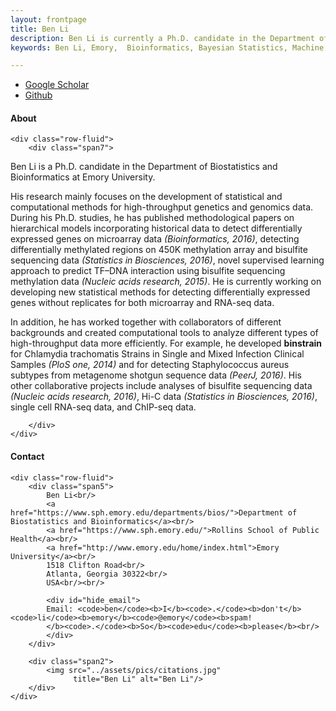 ```yaml
---
layout: frontpage
title: Ben Li
description: Ben Li is currently a Ph.D. candidate in the Department of Biostatistics and Bioinformatics at Emory University 
keywords: Ben Li, Emory,  Bioinformatics, Bayesian Statistics, Machine Learning, NGS

---
```


<div class="navbar">
  <div class="navbar-inner">
      <ul class="nav">
          <li><a href="https://scholar.google.com/citations?user=nDSGBakAAAAJ&hl=en">Google Scholar</a></li>
          <li><a href="https://github.com/benliemory">Github</a></li>
      </ul>
  </div>
</div>


<div class="container">
<h4><a name="About"></a>About</h4>

    <div class="row-fluid">
        <div class="span7">
        
<p>Ben Li is a Ph.D. candidate in the Department of Biostatistics and Bioinformatics at Emory University. </p>
<p>His research mainly focuses on the development of statistical and computational methods for high-throughput genetics and genomics data. During his Ph.D. studies, he has published methodological papers on hierarchical models incorporating historical data to detect differentially expressed genes on microarray data <em>(Bioinformatics, 2016)</em>, detecting differentially methylated regions on 450K methylation array and bisulfite sequencing data <em>(Statistics in Biosciences, 2016)</em>, novel supervised learning approach to predict TF–DNA interaction using bisulfite sequencing methylation data <em>(Nucleic acids research, 2015)</em>. He is currently working on developing new statistical methods for detecting differentially expressed genes without replicates for both microarray and RNA-seq data. </p>
<p>In addition, he has worked together with collaborators of different backgrounds and created computational tools to analyze different types of high-throughput data more efficiently. For example, he developed <strong>binstrain</strong> for Chlamydia trachomatis Strains in Single and Mixed Infection Clinical Samples <em>(PloS one, 2014)</em> and for detecting Staphylococcus aureus subtypes from metagenome shotgun sequence data <em>(PeerJ, 2016)</em>. His other collaborative projects include analyses of bisulfite sequencing data <em>(Nucleic acids research, 2016)</em>, Hi-C data <em>(Statistics in Biosciences, 2016)</em>, single cell RNA-seq data, and ChIP-seq data. </p>


        </div>
    </div>
</div>





<div class="container">
<h4><a name="Contact"></a>Contact</h4>

    <div class="row-fluid">
        <div class="span5">
            Ben Li<br/>
            <a href="https://www.sph.emory.edu/departments/bios/">Department of Biostatistics and Bioinformatics</a><br/>
            <a href="https://www.sph.emory.edu/">Rollins School of Public Health</a><br/>
            <a href="http://www.emory.edu/home/index.html">Emory University</a><br/>
            1518 Clifton Road<br/>
            Atlanta, Georgia 30322<br/>
            USA<br/><br/>

            <div id="hide_email">
            Email: <code>ben</code><b>I</b><code>.</code><b>don't</b><code>li</code><b>emory</b><code>@emory</code><b>spam!
            </b><code>.</code><b>So</b><code>edu</code><b>please</b><br/>
            </div>
        </div>

        <div class="span2">
            <img src="../assets/pics/citations.jpg"
                  title="Ben Li" alt="Ben Li"/>
        </div>
    </div>
</div>



<!--

<table class="wide">
<tr>
  <td class="left">
    <a href="pages/publpics/iplotCorr.html">
        <img src="assets/publpics/iplotCorr.png" alt="R/qtlcharts example" title="R/qtlcharts example"/>
    </a>
  </td>
  <td class="right">
    <a href="pages/publpics/tian2016_fig4.html">
        <img src="assets/publpics/tian2016_fig4.png" alt="Tian et
        al. (2016) Fig 4" title="Tian et al. (2016) Fig 4"/>
    </a>
  </td>
</tr>
<tr>
  <td class="left">
    <a href="pages/publpics/samplemixups_fig7.html">
        <img src="assets/publpics/samplemixups_fig7.png" alt="Broman et al. (2013) Fig 7" title="Broman et al. (2013) Fig 7"/>
    </a>
  </td>
  <td class="right">
    <a href="pages/publpics/isletc6_fig4.html">
        <img src="assets/publpics/isletc6_fig4.png" alt="Tian et al. (2015) Fig 4" title="Tian et al. (2015) Fig 4"/>
    </a>
  </td>
</tr>
</table>

<div class="navbar">
  <div class="navbar-inner">
      <ul class="nav">
          <li><a href="morefigs.html">see more figures</a></li>
      </ul>
  </div>
</div>

-->
